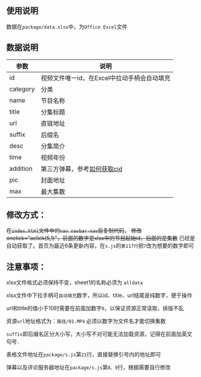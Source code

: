 ## 使用说明
数据在`package/data.xlsx`中，为`Office Excel`文件

## 数据说明

|  参数  | 说明 | 
| ---- | ----------- |
| id | 视频文件唯一id，在Excel中拉动手柄会自动填充 |
| category | 分类 |
| name | 节目名称 |
| title | 分集标题 |
| url | 直链地址 |
| suffix | 后缀名 |
| desc | 分集简介 |
| time | 视频年份 |
| addition | 第三方弹幕，参考[如何获取cid](https://blog.menhood.wang/player.html) |
| pic | 封面地址 |
| max | 最大集数 |


## 修改方式：
~~在`index.html`文件中的`nav navbar-nav`后复制代码~~，
~~修改onclick="aclick(5,1)"，前面的数字是xlsx中的节目起始id，后面的是集数~~
已经是自动获取了。首页为最近6条更新内容，在`s.js`的`第117行`把`7`改为想要的数字即可

## 注意事项：
xlsx文件格式必须保持不变，sheet1的名称必须为 `alldata`

xlsx文件中下拉手柄可`自动填充`数字，所以id、title、url结尾是纯数字，便于操作

url和title的值小于10时需要在前面加数字`0`，以保证资源正常读取，排版不乱

资源`url`地址格式为：`路径/01.MP4`  必须以数字为文件名才能切换集数

`suffix`即后缀名区分大小写，大小写不对可能无法加载资源，记得在前面加英文句号`.`

表格文件地址在`package/s.js`第`21`行，直接替换引号内的地址即可

弹幕以及评论服务器地址在`package/s.js`第`8、9`行，根据需要自行修改